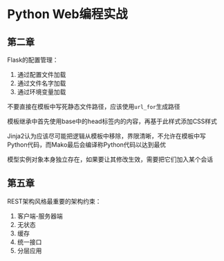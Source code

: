 # Python Web编程实战

## 第二章

Flask的配置管理：

1. 通过配置文件加载
2. 通过文件名字加载
3. 通过环境变量加载

不要直接在模板中写死静态文件路径，应该使用`url_for`生成路径

模板继承中首先使用base中的head标签内的内容，再基于此样式添加CSS样式

Jinja2认为应该尽可能把逻辑从模板中移除，界限清晰，不允许在模板中写Python代码，而Mako最后会编译称Python代码以达到最优

模型实例对象本身独立存在，如果要让其修改生效，需要把它们加入某个会话

## 第五章

REST架构风格最重要的架构约束：

1. 客户端-服务器端
2. 无状态
3. 缓存
4. 统一接口
5. 分层应用
